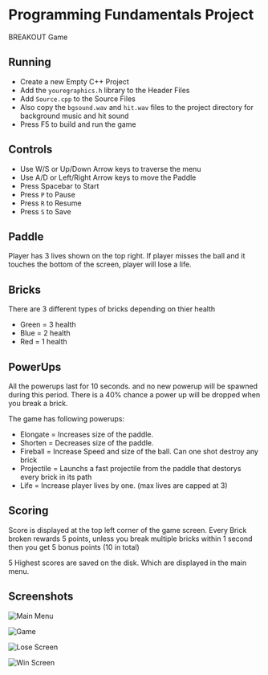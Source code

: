 # Programming Fundamentals Project 
BREAKOUT Game 

## Running
- Create a new Empty C++ Project
- Add the `youregraphics.h` library to the Header Files
- Add `Source.cpp` to the Source Files
- Also copy the `bgsound.wav` and `hit.wav` files to the project directory for background music and hit sound
- Press F5 to build and run the game

## Controls
- Use W/S or Up/Down Arrow keys to traverse the menu
- Use A/D or Left/Right Arrow keys to move the Paddle
- Press Spacebar to Start
- Press `P` to Pause
- Press `R` to Resume
- Press `S` to Save



## Paddle
Player has 3 lives shown on the top right. If player misses the ball and it touches the bottom of the screen, player will lose a life.

## Bricks
There are 3 different types of bricks depending on thier health

- Green = 3 health
- Blue  = 2 health
- Red   = 1 health

## PowerUps
All the powerups last for 10 seconds. and no new powerup will be spawned during this period.
There is a 40% chance a power up will be dropped when you break a brick.

The game has following powerups:

- Elongate 	  = Increases size of the paddle.
- Shorten  	  = Decreases size of the paddle.
- Fireball  	= Increase Speed and size of the ball. Can one shot destroy any brick
- Projectile 	= Launchs a fast projectile from the paddle that destorys every brick in its path
- Life		    = Increase player lives by one. (max lives are capped at 3)

## Scoring
Score is displayed at the top left corner of the game screen.
Every Brick broken rewards 5 points, unless you break multiple bricks within 1 second then you get 5 bonus points (10 in total)

5 Highest scores are saved on the disk. Which are displayed in the main menu.

## Screenshots
![Main Menu](https://github.com/HusnainTaj/PFProject/blob/master/imgs/1.png?raw=true)

![Game](https://github.com/HusnainTaj/PFProject/blob/master/imgs/2.png?raw=true)

![Lose Screen](https://github.com/HusnainTaj/PFProject/blob/master/imgs/3.png?raw=true)

![Win Screen](https://github.com/HusnainTaj/PFProject/blob/master/imgs/4.png?raw=true)

